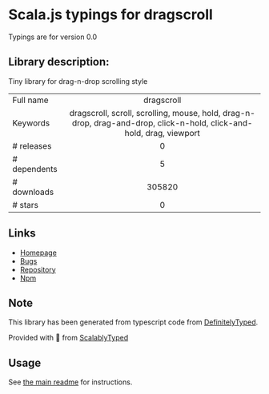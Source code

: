 
# Scala.js typings for dragscroll

Typings are for version 0.0

## Library description:
Tiny library for drag-n-drop scrolling style

|                    |                 |
| ------------------ | :-------------: |
| Full name          | dragscroll |
| Keywords           | dragscroll, scroll, scrolling, mouse, hold, drag-n-drop, drag-and-drop, click-n-hold, click-and-hold, drag, viewport |
| # releases         | 0 |
| # dependents       | 5 |
| # downloads        | 305820 |
| # stars            | 0 |

## Links
- [Homepage](https://github.com/asvd/dragscroll#readme)
- [Bugs](https://github.com/asvd/dragscroll/issues)
- [Repository](https://github.com/asvd/dragscroll)
- [Npm](https://www.npmjs.com/package/dragscroll)
    


## Note
This library has been generated from typescript code from [DefinitelyTyped](https://definitelytyped.org).

Provided with :purple_heart: from [ScalablyTyped](https://github.com/oyvindberg/ScalablyTyped)

## Usage
See [the main readme](../../readme.md) for instructions.


